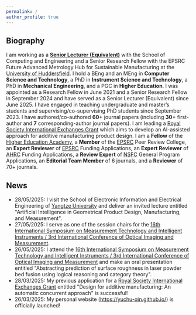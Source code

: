 ```yaml
---
permalink: /
author_profile: true
---
```


## Biography
I am working as a [**Senior Lecturer (Equivalent)**](https://pure.hud.ac.uk/en/persons/yuchu-qin) with the School of Computing and Engineering and a Senior Research Fellow with the EPSRC Future Advanced Metrology Hub for Sustainable Manufacturing at the [University of Huddersfield](https://www.hud.ac.uk/). I hold a BEng and an MEng in **Computer Science and Technology**, a PhD in **Instrument Science and Technology**, a PhD in **Mechanical Engineering**, and a PGC in **Higher Education**. I was appointed as a Research Fellow in June 2021 and a Senior Research Fellow in September 2024 and have served as a Senior Lecturer (Equivalent) since June 2025. I have engaged in teaching undergraduate and master’s students and supervising/co-supervising PhD students since September 2023. I have authored/co-authored **60+** journal papers (including **30+** first-author and **7** corresponding-author journal papers). I am leading a [Royal Society International Exchanges Grant](https://royalsociety.org/grants/international-exchanges/) which aims to develop an AI-assisted approach for additive manufacturing product design. I am a **Fellow** of the [Higher Education Academy](https://www.advance-he.ac.uk/), a **Member** of the [EPSRC](https://www.ukri.org/councils/epsrc/) Peer Review College, an **Expert Reviewer** of [EPSRC](https://www.ukri.org/councils/epsrc/) Funding Applications, an **Expert Reviewer** of [AHRC](https://www.ukri.org/councils/ahrc/) Funding Applications, a **Review Expert** of [NSFC](https://www.nsfc.gov.cn/english/site_1/index.html) General Program Applications, an **Editorial Team Member** of 6 journals, and a **Reviewer** of 70+ journals.

## News
- 28/05/2025: I visit the School of Electronic Information and Electrical Engineering of [Yangtze University](https://english.yangtzeu.edu.cn/) and deliver an invited lecture entitled "Artificial Intelligence in Geometrical Product Design, Manufacturing, and Measurement".
- 27/05/2025: I serve as one of the session chairs for the [16th International Symposium on Measurement Technology and Intelligent Instruments / 3rd International Conference of Optical Imaging and Measurement](https://www.ismtii2025.com/En/Default).
- 26/05/2025: I attend the [16th International Symposium on Measurement Technology and Intelligent Instruments / 3rd International Conference of Optical Imaging and Measurement](https://www.ismtii2025.com/En/Default) and make an oral presentation entitled "Abstracting prediction of surface roughness in laser powder bed fusion using logical reasoning and category theory".
- 28/03/2025: My previous application for a [Royal Society International Exchanges Grant](https://royalsociety.org/grants/international-exchanges/) entitled "Design for additive manufacturing: An automatic concurrent approach" is successful!
- 26/03/2025: My personal website (<https://yuchu-qin.github.io/>) is officially launched!
